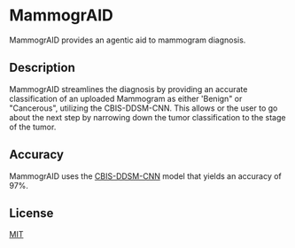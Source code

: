 # MammogrAID

MammogrAID provides an agentic aid to mammogram diagnosis.

## Description

MammogrAID streamlines the diagnosis by providing an accurate classification of an uploaded Mammogram as either 'Benign" or "Cancerous", utilizing the CBIS-DDSM-CNN. This allows or the user to go about the next step by narrowing down the tumor classification to the stage of the tumor. 

## Accuracy

MammogrAID uses the [CBIS-DDSM-CNN](https://huggingface.co/maiurilorenzo/CBIS-DDSM-CNN) model that yields an accuracy of 97%. 

## License

[MIT](https://choosealicense.com/licenses/mit/)
